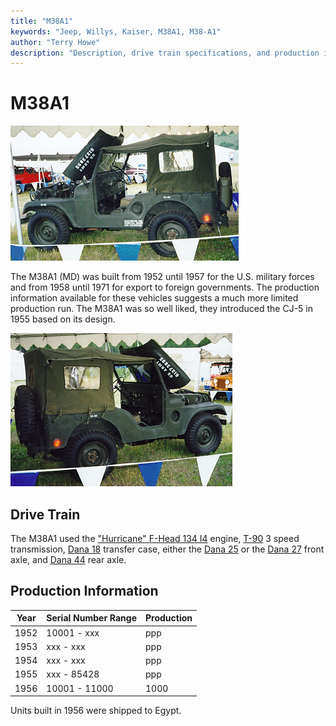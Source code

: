 ```yaml
---
title: "M38A1"
keywords: "Jeep, Willys, Kaiser, M38A1, M38-A1"
author: "Terry Howe"
description: "Description, drive train specifications, and production information for the Willys Jeep M38A1"
---
```

# M38A1

![1958 M38A1 drivers side](../img/m38a1d.jpg)

The M38A1 (MD) was built from 1952 until 1957 for the U.S. military forces and from 1958 until 1971 for export to foreign governments. The production information available for these vehicles suggests a much more limited production run. The M38A1 was so well liked, they introduced the CJ-5 in 1955 based on its design.

![1958 M38A1 passenger side](../img/m38a1.jpg)

## Drive Train

The M38A1 used the ["Hurricane" F-Head 134 I4](../engine/factory/hurricane134.md) engine, [T-90](../transmission/factory/t90.md) 3 speed transmission, [Dana 18](../xfer/factory/d18.md) transfer case, either the [Dana 25](../axle/factory/d25.md) or the [Dana 27](../axle/factory/d27.md) front axle, and [Dana 44](../axle/factory/d44.md) rear axle.

## Production Information

| Year | Serial Number Range | Production |
|------|---------------------|------------|
| 1952 | 10001 - xxx         | ppp        |
| 1953 | xxx - xxx           | ppp        |
| 1954 | xxx - xxx           | ppp        |
| 1955 | xxx - 85428         | ppp        |
| 1956 | 10001 - 11000       | 1000       |

Units built in 1956 were shipped to Egypt.